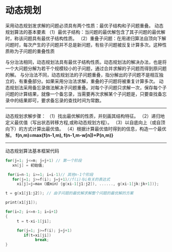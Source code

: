 # 动态规划

采用动态规划发求解的问题必须具有两个性质：最优子结构和子问题重叠。
动态规划算法的基本要素
（1）最优子结构：当问题的最优解包含了其子问题的最优解时，称该问题具有最优子结构性质。
（2）重叠子问题：在用递归算法自顶向下解问题时，每次产生的子问题并不总是新问题，有些子问题被反复计算多次。这种性质称为子问题的重叠性质

与分治法相同，动态规划法具有最优子结构性质。动态规划法的解决办法，也是将一个大问题分解为若干个规模较小的子问题，通过合并求解的子问题而得到原问题的解。
与分治法不同，动态规划法的子问题重叠，指分解出的子问题不是相互独立的，有重叠部分。如果采用分治法求解，重叠的子问题将被重复计算多次。
动态规划法采用备忘录做法解决子问题重叠。对每个子问题只求解一次，保存每个子问题的计算结果，就像一个备忘录，当需要再次求解某个子问题是，只要查找备忘录中的结果即可，要求备忘录的查找时间为常数。

---

动态规划求解步骤：
（1）找出最优解的性质，并刻画其结构特征。
（2）递归地定义最优值（写出状态转移方程,或称动态规划方程）。
（3）以自底向上（或自顶向下）的方式计算出最优值。
（4）根据计算最优值时得到的信息，构造一个最优解。
**f(n,m)=max{f(n-1,m), f(n-1,m-w[n])+P(n,m)}**

---

动态规划算法基本框架代码

```c
for(j=1; j<=m; j=j+1) // 第一个阶段
   xn[j] = 初始值;

 for(i=n-1; i>=1; i=i-1)// 其他n-1个阶段
   for(j=1; j>=f(i); j=j+1)//f(i)与i有关的表达式
     xi[j]=j=max（或min）{g(xi-1[j1:j2]), ......, g(xi-1[jk:jk+1])};

t = g(x1[j1:j2]); // 由子问题的最优解求解整个问题的最优解的方案

print(x1[j1]);

for(i=2; i<=n-1; i=i+1）
{
     t = t-xi-1[ji];

     for(j=1; j>=f(i); j=j+1)
        if(t=xi[ji])
             break;
}
```
